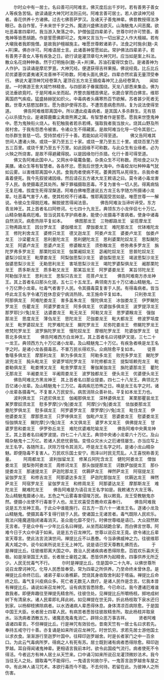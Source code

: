 <!-- { "loadSidebar": true } -->
　　尔时众中有一居士。名曰善可问阿难言。佛灭度后出千岁时。若有善男子善女人等疾急苦恼。欲读诵是大神咒时法则云何。阿难言善可居士。若人欲读神咒经者。香花供养十方诸佛。过去七佛菩萨罗汉。及诸天子善鬼神辈。佛昔教授得法净眼已。各自作誓。于未来世千岁之外。魔道兴盛佛法欲灭。山海魅鬼人间恶魔。欲吐恶毒害四辈时。我当游入聚落之中。护僧伽蓝四辈弟子。世尊尔时许可赞善。善鬼神等皆悉胡跪。作是誓愿佛即可之。鬼神又言当为一切出家之人作大檀越。若有大嚫我者我即施僧。是故我护檀越施主。唯愿世尊敕诸弟子。法食之时施余[麩-夫+并]果。佛亦许可。阿难语居士言。此诸善神誓愿如此。常护佛法四辈弟子。若有善男子善女人等有疾急之日。欲行读是灌顶章句大神咒时。应当如是案上科法。散众名花烧种种香。然于灯明施杂[麩-夫+并]果。苏油石蜜得饮食已。是诸善神为人作护。当读诵是摩尼罗亶。大神咒经。便逮获得吉祥果报。佛说经竟。比丘比丘尼优婆塞优婆夷诸天龙善神不可称数。阿难头面礼佛足。四辈亦然欢喜无量顶受奉行。
佛说大灌顶神咒经卷第九
灌顶召五方龙王摄疫毒神咒上品经卷第九
　　闻如是。一时佛游王舍大城竹林精舍。与四部弟子眷属围绕。天龙八部悉来集会。佛为说法垂欲竟时。于是阿难从坐而起。齐整衣服稽首佛足。长跪合掌而白佛言。维耶离国疠气疾疫。猛盛赫赫犹如炽火。中毒病者头痛寒热百节欲解。苏者甚少死者无数。世尊大慈愍加群生。愿为救护使得苏息。不遭苦患病愈热除。复为说法使得至道。
　　佛告阿难维耶离国中。所以遭此疫毒病者。是其国人多杀群生。无有慈心以杀猎为业。是诸獐鹿麋尘禽兽熊罴之属。有智慧者作是誓愿。愿我来世堕鬼神中。愿为鬼殃衔火烧人。有犯触我者若杀若缚。强取我者我当放火。烧其山野及所居村舍。于我有怨悉令被害。令诸众生不得藏匿。是故阿难当化导一切令其慈仁。勿杀群生普慈一切。受持禁戒行于十善。若能如此可得至道。
　　佛又告阿难其世间人遭诸火殃。或烧一家乃至五三十家。或烧一里乃至五三十里。或烧百里乃至五三百里。或烧千里乃至五千万里。如此因缘不可称数。与此众生有业缘者。必为火殃之所烧害。是故不得避藏得脱。以是因缘勿行杀猎。化行十善可得至道。
　　佛又告阿难此国中人。又网水中鼋鼍鱼鳖。杂类众生不可称数。而啖食之以为美膳。诸众生等有智慧者。各各怀忿。愿我后世堕大海中。作毒蛟龙吐种种毒气犹如云雾。以害维耶离国中人民。食我肉者使病不死。萎黄困笃从死得生。杀我命者毒着便死。我今先叙彼诸因缘。然后请召五方诸大龙王敕语之曰。莫令诸小毒龙害于人民。各使摄毒还其处所。解于罪福摄取恶毒。不复为害令一切人民。得离病恼无复厄难。拔度生死得涅槃道。阿难白佛唯愿速说五方龙王名字随方所摄诸小龙辈。吐恶毒气害于人者。使其检校不行诸毒。惟耶离国受苦如是。唯愿世尊一一解说。令彼众生得脱厄难。解脱彼苦得闻法音。
　　佛告阿难汝当谛听谛受。东方青龙神王。其上首者名曰阿修诃。七七四十九龙王。典领东方小龙伴侣七十万亿。山精杂魅毒病厄难。皆当说其名字护病者身。能使小龙摄毒不害病者。使身中诸毒自然消灭。病愈热除平复如本。
　　佛图那龙王　三物都路龙王　娑揽摩龙王　三物弗路龙王　因台罗龙王　婆伽楼龙王　摩伽娄龙王　难陀那龙王　优钵难陀龙王　修陀利舍龙王　婆修只龙王　德叉迦龙王　阿娄卢龙王　婆娄卢龙王　伽娄卢龙王　沙梁瞿龙王　思利曼陀龙王　思利健陀龙王　思利婆栗陀奴龙王　思梨颰陀龙王　阿婆卢龙王　思婆卢龙王　修婆睺龙王　须弥睺龙王　修弥弗多罗龙王　旃陀罗弗多罗龙王　那栗陀奴龙王　伽栗阇奴龙王　苾阇陀奴龙王　思普陀奴龙王　婆梨沙奴龙王　毗摩娄龙王　阿梨伽思梨沙龙王　婆伽梨思龙王　竭波思梨沙龙王　伽婆思梨沙龙王　无勒思利龙王　害坻思梨沙龙王　竭陀罗婆梨俱龙王　阇那栗陀龙王　质多斯龙王　质多勒叉龙王　那某旨龙王　阿罗婆娄龙王　某旨邻陀龙王　阿勒伽浮龙王　思利龙王　思梨只吉龙王　揽菩卢龙王
　　佛告阿难南方赤龙神王。其上首者名曰那头化提。五七三十五龙王。典领南方五十万亿诸山精魅鬼。二十万亿弊小龙辈。吐毒气者害于人民。令其摄毒莫复害于人民。有得毒病者。皆当呼此龙王名字令诸万姓休息安宁病消热除。龙王施命平复如本。
　　只利弥龙王　阿那俱龙王　阿难陀娄龙王　害多盖朱龙王　慢陀俱龙王　冰伽娄龙王　伊罗颰陀罗龙王　伤瞿龙王　阿婆罗娄龙王　阿多俱龙王　优婆伽多俱龙王　波罗提浮龙王　那罗耶[少/兔]龙王　达婆娄龙王　毗无龙王　阿勒叉龙王　思罗婆睺龙王　强伽那龙王　思度龙王　薄刍龙王　思陀龙王　茫伽娄龙王　毗大都龙王　修波罗坻度龙王　毗罗婆奴龙王　陀罗难陀龙王　颰陀罗龙王　尼弥陀娄龙王　修颰陀罗龙王　修梵陀罗龙王　波罗旃陀罗龙王　慢陀奴龙王　摩根陀罗龙王　陀婆伽罗龙王　徒菩北多俱龙王
　　佛告阿难西方白龙神王。其上首者名曰诃楼萨叉提。三七二十一龙王。典领西方九十万亿诸小龙辈。及山精魅鬼二十万亿。有疾急者唤是龙王名字之时。是诸小龙各摄毒恶。不害万民长得欢乐。众病除愈平复如本。
　　徒菩鲁嘻多俱龙王　摩那利龙王　斯为多俱龙王　阿勒多龙王　败兜多罗龙王　颰陀罗波兜龙王　肫头毗龙王　安婆罗坻陀罗龙王　半陀修都龙王　提梨坻赖兜龙王　毗娄勒俱龙王　毗娄博叉龙王　毗舍罗摩龙王　奢伽某伽龙王　旃陀婆那龙王　瞿陀无那龙王　半阇娄龙王　半阇周娄龙王　波罗独都龙王　便头龙王　优婆便头龙王
　　佛告阿难北方黑龙神王　其上首者名曰那业提娄。四七二十八龙王。典领北方百亿诸小龙辈。及山精魅鬼十三万亿。毒病疾厄恐怖之日。唤是龙王名字之时。诸小龙辈各摄毒气。不复害人万民安乐。病苦消除众善补处。平复如本龙王力也。
　　波利俱龙王　只遮尼俱龙王　伽阇那俱龙王　深林婆俱龙王　某栗那瞿昙龙王　某罗摩奴须龙王　慰多罗摩[少/兔]娄龙王　阿摩[少/兔]娄龙王　佉伽娄那龙王　曼陀罗俱龙王　慰多祺龙王　阿罗婆罗龙王　摩罗摩[少/兔]龙王　毗住龙王　伊他婆娄龙王　摩那思龙王　只罗哆俱龙王　伽毗卢龙王　思婆娄龙王　慰婆娄龙王　恒伽惧龙王　颰陀摩[少/兔]龙王　木叉俱龙王　婆罗木叉龙王　俱佛提龙王　甘婆罗思和娄龙王　伊罗弥丘龙王　难陀优婆难陀喻龙王
　　佛告阿难中央黄龙神王。其上首者名曰阇罗波提。四七二十八龙王。典领中央诸小龙辈六十万亿。及山精杂魅鬼十二万亿。若诸人民悲忧衰恼。变怪众灾水火之厄诸怪屡生。亦当应写上龙王名字。各随所主。厌除万怪令其消灭。呼是龙王名字之时。是诸小龙山精杂魅。即便隐毒不复害人。万民欢乐国土安宁。雨泽以时民无荒乱。人王喜悦称善无量。
　　阿周都龙王　波利伽留龙王　修某丘阿陀含龙王　健陀阿娄龙王　僧伽娄龙王　提梨弥阿娄龙王　周修诃龙王　那头伽提那龙王　诃数萨伽提龙王　那仆提娄龙王　那速提龙王　萨迦陀那龙王　优耨萨龙王　禅然萨龙王　阿宿提龙王　娑伽罗龙王　和修吉龙王　阿那婆达多龙王　萨迦陀那伽龙王　优耨达龙王　禅然萨龙王　阿宿罗龙王　娑伽罗龙王　和修周龙王　阿那婆达龙王　摩那斯龙王　难陀龙王　颰难陀龙王
　　佛告阿难是为请召龙王名字如是。我敕诸方大龙王等。及山精魅鬼摄诸小龙。五色之气云雾毒害侵陵万民。我以敕竟。龙王受教魅鬼亦然。便摄小龙使不行毒害于人也。龙王欢喜受吾教命欢喜奉行。
　　佛告阿难我说是五方龙神王竟。于此众中谁能施行。召五方一百六十一诸龙王名。逐诸小龙及山精魅鬼。使摄其毒不复得行娆于人民。使诸国土无诸苦者。毒气既除人民欢乐。我法兴隆魔道隐闭诸毒消灭。圣众能化靡不受行。时佛世尊唱是语已。大众寂然默无言者。于是众中有一少年比丘名曰禅提。从坐而起胡跪合掌。而白佛言世尊。阿难今日于大众中请于如来。说是五方召龙神咒。世尊以说召龙王竟。欲令诸比丘辈宣天尊言。使此法言流演世间。禅提比丘不以愚憃。今当承佛威神之力。往彼维耶离大城之中。说今如来所说龙王无上神咒。说是语已受天尊教礼佛而去。
　　于是禅提比丘。往彼维耶离大国之中。救治人民诸疾病者悉得除愈。百姓欢乐喜庆无极。如是渐渐国王大臣。长者居士豪姓之属。悉皆供养为起精舍。四事供养无所乏少。人民无忧毒气不行。
　　尔时是禅提比丘。住是国中二十九年。以佛世尊所说召龙摩诃神咒。化导人民悉皆奉受。常为四辈之所供养。乃至命终未曾休息。是禅提比丘命终已后。诸弟子辈以香樵薪。焚烧其身收取舍利起于塔庙。禅提比丘命终之后。毒气复兴疫病众多。死亡者无数无人救疗。是诸人民作是念言。忆我本昔有禅提比丘。诵说如来召龙神咒。设有病苦皆悉除愈。今已命过。我今遭诸厄难谁救我者。即便奔趣往至禅提先精舍所。往彼住处。见禅提比丘所嚼杨枝。掷地成树树下有清泉水。诸人民辈即礼拜此树。如见禅提在世无异。折此杨枝取下泉水还归到家。以杨柳枝拂除病者。以水洒诸病人辈悉得休息。身体清凉百病除愈。于是国中国王大臣。长者居士四辈人民。有病苦者悉皆往彼故精舍所。取此杨枝并取泉水。浴洗病者洒散五方。诸魔恶鬼毒鬼消亡。辟除众恶万事吉祥。
　　贤者阿难语诸四辈言。不但禅提比丘。行是神咒有效验也。昔南天竺有一居士名曰求若先。奉持五戒守行十善。亦复诵是如来所说召龙神咒。时世饥穷。求若先居士游他国土以求衣食。渐渐游行至迦罗叶国中。往释印迦罗越舍。时是长者家门之中一百余口。为此云气毒病所罗。得病之人有死有苏。居士既到诸有病者悉得除愈。释印迦罗越。耳自得闻诸鬼神辈。更相语言我前本时。欲令此国疫气流行。病者使死不令得活。今者远方有神人居士从天竺来。口中诵习如来所说召龙灌顶微妙法术。我今当往无人之处。摄取毒气不能得行。一鬼语言何故尔乎。一鬼答言迦罗越舍车屋之中。有此神人诵习咒术。本欲行毒而今不能。不去何待。若留在此。为彼神人之所伤害。
